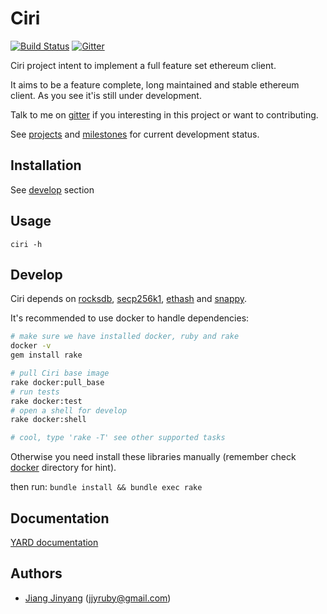 Ciri
===============
[![Build Status](https://travis-ci.org/ciri-ethereum/ciri.svg?branch=master)](https://travis-ci.org/ciri-ethereum/ciri)
[![Gitter](https://badges.gitter.im/join.svg)](https://gitter.im/ciri-ethereum/Lobby)

Ciri project intent to implement a full feature set ethereum client.

It aims to be a feature complete, long maintained and stable ethereum client.
As you see it'is still under development.

Talk to me on [gitter](https://gitter.im/ciri-ethereum/Lobby) if you interesting in this project or want to contributing.

See [projects](https://github.com/ciri-ethereum/ciri/projects) and [milestones](https://github.com/ciri-ethereum/ciri/milestones) for current development status.

Installation
---------------

See [develop](#develop) section

Usage
---------------

`ciri -h`

Develop
---------------

Ciri depends on [rocksdb](https://github.com/facebook/rocksdb), [secp256k1](https://github.com/bitcoin-core/secp256k1), [ethash](https://github.com/ethereum/ethash) and [snappy](https://github.com/google/snappy).

It's recommended to use docker to handle dependencies:
``` bash
# make sure we have installed docker, ruby and rake
docker -v
gem install rake

# pull Ciri base image
rake docker:pull_base
# run tests
rake docker:test
# open a shell for develop
rake docker:shell

# cool, type 'rake -T' see other supported tasks 
``` 
 
Otherwise you need install these libraries manually (remember check [docker](/docker) directory for hint).

then run: 
`bundle install && bundle exec rake`

Documentation
---------------

[YARD documentation](https://www.rubydoc.info/github/ciri-ethereum/ciri/master)

Authors
---------------

* [Jiang Jinyang](https://justjjy.com) (jjyruby@gmail.com)
